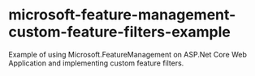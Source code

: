 # microsoft-feature-management-custom-feature-filters-example
Example of using Microsoft.FeatureManagement on ASP.Net Core Web Application and implementing custom feature filters.
